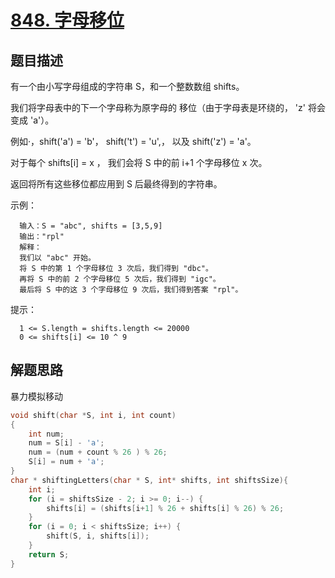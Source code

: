 # [848. 字母移位](https://leetcode-cn.com/problems/shifting-letters/)

## 题目描述

有一个由小写字母组成的字符串 S，和一个整数数组 shifts。

我们将字母表中的下一个字母称为原字母的 移位（由于字母表是环绕的， 'z' 将会变成 'a'）。

例如·，shift('a') = 'b'， shift('t') = 'u',， 以及 shift('z') = 'a'。

对于每个 shifts[i] = x ， 我们会将 S 中的前 i+1 个字母移位 x 次。

返回将所有这些移位都应用到 S 后最终得到的字符串。

示例：

      输入：S = "abc", shifts = [3,5,9]
      输出："rpl"
      解释： 
      我们以 "abc" 开始。
      将 S 中的第 1 个字母移位 3 次后，我们得到 "dbc"。
      再将 S 中的前 2 个字母移位 5 次后，我们得到 "igc"。
      最后将 S 中的这 3 个字母移位 9 次后，我们得到答案 "rpl"。

提示：

      1 <= S.length = shifts.length <= 20000
      0 <= shifts[i] <= 10 ^ 9

## 解题思路

暴力模拟移动

```c
void shift(char *S, int i, int count)
{
    int num;
    num = S[i] - 'a';
    num = (num + count % 26 ) % 26;
    S[i] = num + 'a';
}
char * shiftingLetters(char * S, int* shifts, int shiftsSize){
    int i;
    for (i = shiftsSize - 2; i >= 0; i--) {
        shifts[i] = (shifts[i+1] % 26 + shifts[i] % 26) % 26;
    }
    for (i = 0; i < shiftsSize; i++) {
        shift(S, i, shifts[i]);
    }
    return S;
}
```

